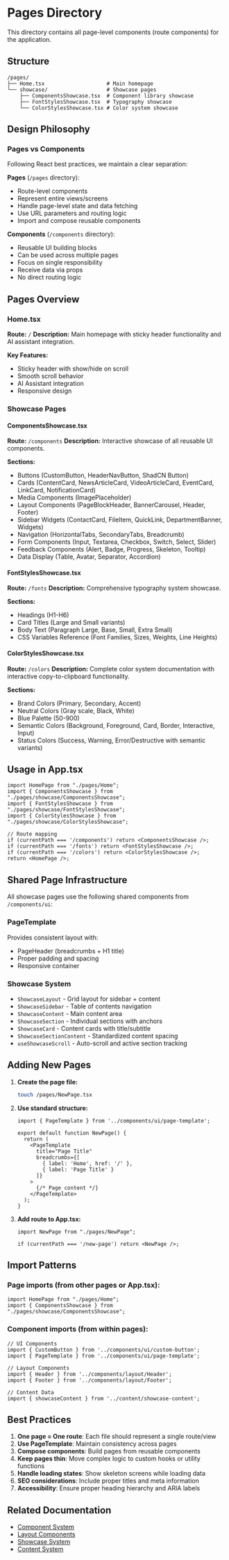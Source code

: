 # Pages Directory

This directory contains all page-level components (route components) for the application.

## Structure

```
/pages/
├── Home.tsx                    # Main homepage
└── showcase/                   # Showcase pages
    ├── ComponentsShowcase.tsx  # Component library showcase
    ├── FontStylesShowcase.tsx  # Typography showcase
    └── ColorStylesShowcase.tsx # Color system showcase
```

## Design Philosophy

### Pages vs Components

Following React best practices, we maintain a clear separation:

**Pages** (`/pages` directory):
- Route-level components
- Represent entire views/screens
- Handle page-level state and data fetching
- Use URL parameters and routing logic
- Import and compose reusable components

**Components** (`/components` directory):
- Reusable UI building blocks
- Can be used across multiple pages
- Focus on single responsibility
- Receive data via props
- No direct routing logic

## Pages Overview

### Home.tsx
**Route:** `/`
**Description:** Main homepage with sticky header functionality and AI assistant integration.

**Key Features:**
- Sticky header with show/hide on scroll
- Smooth scroll behavior
- AI Assistant integration
- Responsive design

### Showcase Pages

#### ComponentsShowcase.tsx
**Route:** `/components`
**Description:** Interactive showcase of all reusable UI components.

**Sections:**
- Buttons (CustomButton, HeaderNavButton, ShadCN Button)
- Cards (ContentCard, NewsArticleCard, VideoArticleCard, EventCard, LinkCard, NotificationCard)
- Media Components (ImagePlaceholder)
- Layout Components (PageBlockHeader, BannerCarousel, Header, Footer)
- Sidebar Widgets (ContactCard, FileItem, QuickLink, DepartmentBanner, Widgets)
- Navigation (HorizontalTabs, SecondaryTabs, Breadcrumb)
- Form Components (Input, Textarea, Checkbox, Switch, Select, Slider)
- Feedback Components (Alert, Badge, Progress, Skeleton, Tooltip)
- Data Display (Table, Avatar, Separator, Accordion)

#### FontStylesShowcase.tsx
**Route:** `/fonts`
**Description:** Comprehensive typography system showcase.

**Sections:**
- Headings (H1-H6)
- Card Titles (Large and Small variants)
- Body Text (Paragraph Large, Base, Small, Extra Small)
- CSS Variables Reference (Font Families, Sizes, Weights, Line Heights)

#### ColorStylesShowcase.tsx
**Route:** `/colors`
**Description:** Complete color system documentation with interactive copy-to-clipboard functionality.

**Sections:**
- Brand Colors (Primary, Secondary, Accent)
- Neutral Colors (Gray scale, Black, White)
- Blue Palette (50-900)
- Semantic Colors (Background, Foreground, Card, Border, Interactive, Input)
- Status Colors (Success, Warning, Error/Destructive with semantic variants)

## Usage in App.tsx

```tsx
import HomePage from "./pages/Home";
import { ComponentsShowcase } from "./pages/showcase/ComponentsShowcase";
import { FontStylesShowcase } from "./pages/showcase/FontStylesShowcase";
import { ColorStylesShowcase } from "./pages/showcase/ColorStylesShowcase";

// Route mapping
if (currentPath === '/components') return <ComponentsShowcase />;
if (currentPath === '/fonts') return <FontStylesShowcase />;
if (currentPath === '/colors') return <ColorStylesShowcase />;
return <HomePage />;
```

## Shared Page Infrastructure

All showcase pages use the following shared components from `/components/ui`:

### PageTemplate
Provides consistent layout with:
- PageHeader (breadcrumbs + H1 title)
- Proper padding and spacing
- Responsive container

### Showcase System
- `ShowcaseLayout` - Grid layout for sidebar + content
- `ShowcaseSidebar` - Table of contents navigation
- `ShowcaseContent` - Main content area
- `ShowcaseSection` - Individual sections with anchors
- `ShowcaseCard` - Content cards with title/subtitle
- `ShowcaseSectionContent` - Standardized content spacing
- `useShowcaseScroll` - Auto-scroll and active section tracking

## Adding New Pages

1. **Create the page file:**
   ```bash
   touch /pages/NewPage.tsx
   ```

2. **Use standard structure:**
   ```tsx
   import { PageTemplate } from '../components/ui/page-template';
   
   export default function NewPage() {
     return (
       <PageTemplate 
         title="Page Title"
         breadcrumbs={[
           { label: 'Home', href: '/' },
           { label: 'Page Title' }
         ]}
       >
         {/* Page content */}
       </PageTemplate>
     );
   }
   ```

3. **Add route to App.tsx:**
   ```tsx
   import NewPage from "./pages/NewPage";
   
   if (currentPath === '/new-page') return <NewPage />;
   ```

## Import Patterns

### Page imports (from other pages or App.tsx):
```tsx
import HomePage from "./pages/Home";
import { ComponentsShowcase } from "./pages/showcase/ComponentsShowcase";
```

### Component imports (from within pages):
```tsx
// UI Components
import { CustomButton } from '../components/ui/custom-button';
import { PageTemplate } from '../components/ui/page-template';

// Layout Components
import { Header } from '../components/layout/Header';
import { Footer } from '../components/layout/Footer';

// Content Data
import { showcaseContent } from '../content/showcase-content';
```

## Best Practices

1. **One page = One route**: Each file should represent a single route/view
2. **Use PageTemplate**: Maintain consistency across pages
3. **Compose components**: Build pages from reusable components
4. **Keep pages thin**: Move complex logic to custom hooks or utility functions
5. **Handle loading states**: Show skeleton screens while loading data
6. **SEO considerations**: Include proper titles and meta information
7. **Accessibility**: Ensure proper heading hierarchy and ARIA labels

## Related Documentation

- [Component System](/components/ui/README.md)
- [Layout Components](/components/layout/README.md)
- [Showcase System](/components/ui/showcase/README.md)
- [Content System](/content/README.md)
